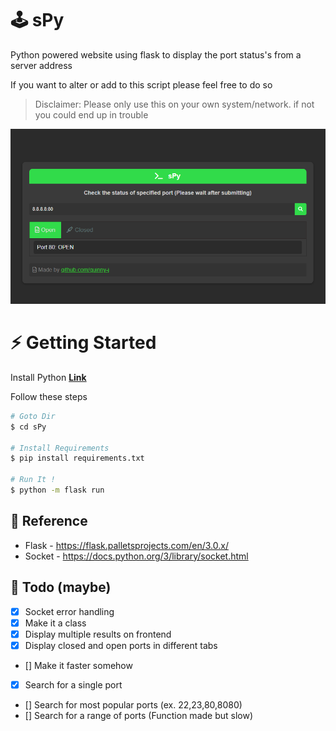 # 🕹️ sPy
 Python powered website using flask to display the port status's from a server address

If you want to alter or add to this script please feel free to do so

> Disclaimer: Please only use this on your own system/network.
> if not you could end up in trouble

![PICTURE](https://raw.githubusercontent.com/Quinny-J/spy/main/image.png)

# ⚡ Getting Started

Install Python **[Link](https://www.python.org/downloads/)**

Follow these steps

```bash
# Goto Dir
$ cd sPy

# Install Requirements
$ pip install requirements.txt

# Run It !
$ python -m flask run

```

## 📕 Reference 
- Flask - https://flask.palletsprojects.com/en/3.0.x/
- Socket - https://docs.python.org/3/library/socket.html

## 📝 Todo (maybe)
- [x] Socket error handling
- [x] Make it a class 
- [x] Display multiple results on frontend 
- [x] Display closed and open ports in different tabs
- [] Make it faster somehow
- [x] Search for a single port
- [] Search for most popular ports (ex. 22,23,80,8080)
- [] Search for a range of ports (Function made but slow)


